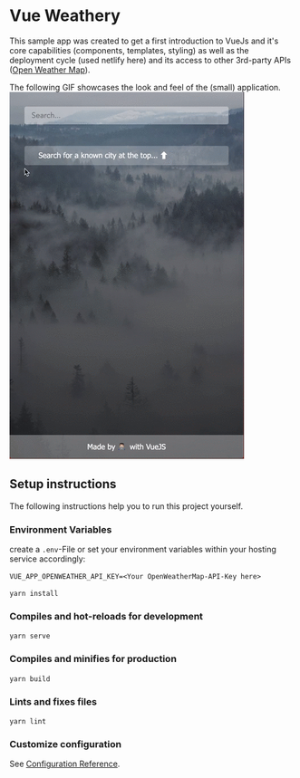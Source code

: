 # Vue Weathery
This sample app was created to get a first introduction to VueJs and it's core capabilities (components, templates, styling) as well as the deployment cycle (used netlify here) and its access to other 3rd-party APIs ([Open Weather Map](https://openweathermap.org/api)). 

The following GIF showcases the look and feel of the (small) application.
![Vue Weathery Preview](src/assets/vue-weathery-preview.gif)

## Setup instructions
The following instructions help you to run this project yourself.

### Environment Variables
create a `.env`-File or set your environment variables within your hosting service accordingly:
```
VUE_APP_OPENWEATHER_API_KEY=<Your OpenWeatherMap-API-Key here>
```

```
yarn install
```

### Compiles and hot-reloads for development
```
yarn serve
```

### Compiles and minifies for production
```
yarn build
```

### Lints and fixes files
```
yarn lint
```

### Customize configuration
See [Configuration Reference](https://cli.vuejs.org/config/).


